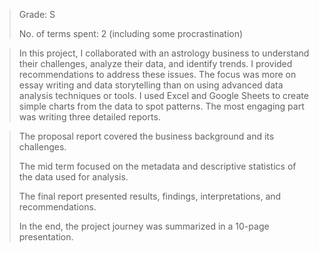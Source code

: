 >Grade: S
> 
>No. of terms spent: 2 (including some procrastination)

>In this project, I collaborated with an astrology business to understand their challenges, analyze their data, and identify trends. I provided recommendations to address these issues. The focus was more on essay writing and data storytelling than on using advanced data analysis techniques or tools. I used Excel and Google Sheets to create simple charts from the data to spot patterns. The most engaging part was writing three detailed reports.

>The proposal report covered the business background and its challenges.
>
>The mid term focused on the metadata and descriptive statistics of the data used for analysis.
>
>The final report presented results, findings, interpretations, and recommendations.
>
>In the end, the project journey was summarized in a 10-page presentation.







